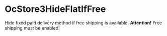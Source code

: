 # OcStore3HideFlatIfFree
Hide fixed paid delivery method if free shipping is available. 
<strong>Attention!</strong> Free shipping must be enabled!
